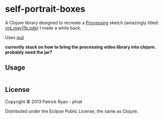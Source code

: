 # self-portrait-boxes

A Clojure library designed to recreate a [Processing](http://processing.org/) sketch (amazingly titled: [vid_may11b.pde](https://github.com/phiat/self-portrait-boxes/blob/master/resources/vid_may11b.pde)) I made a while back. 

Uses [quil](https://github.com/quil/quil)

**currently stuck on how to bring the processing video library into clojure.  probably need the jar?**

## Usage

```clojure

```

## License

Copyright © 2013 Patrick Ryan - phiat

Distributed under the Eclipse Public License, the same as Clojure.
